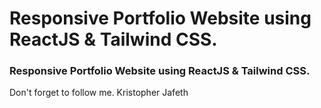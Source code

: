 # Responsive Portfolio Website using ReactJS & Tailwind CSS.
### Responsive Portfolio Website using ReactJS & Tailwind CSS.
Don't forget to follow me. Kristopher Jafeth

